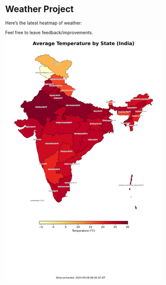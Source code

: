 # Weather Project

Here’s the latest heatmap of weather:

Feel free to leave feedback/improvements.

![India Heatmap](docs/assets/india_heatmap.png?v=D831FB)
